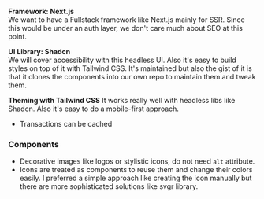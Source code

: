 **Framework: Next.js**\
We want to have a Fullstack framework like Next.js mainly for SSR.
Since this would be under an auth layer, we don't care much about SEO at this point.


**UI Library: Shadcn**\
We will cover accessibility with this headless UI. Also it's easy to build styles on top of it with Tailwind CSS.
It's maintained but also the gist of it is that it clones the components into our own repo to maintain them and tweak them.

**Theming with Tailwind CSS**
It works really well with headless libs like Shadcn. Also it's easy to do a mobile-first approach.

- Transactions can be cached


### Components

- Decorative images like logos or stylistic icons, do not need `alt` attribute.
- Icons are treated as components to reuse them and change their colors easily. I preferred a simple approach like creating the icon manually but there are more sophisticated solutions like svgr library.